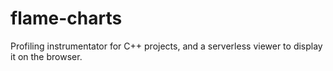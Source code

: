 # flame-charts
Profiling instrumentator for C++ projects, and a serverless viewer to display it on the browser.
